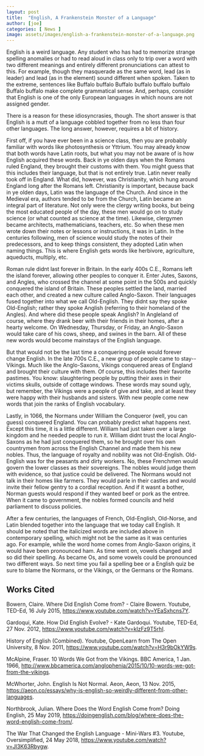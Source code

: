 ```yaml
---
layout: post
title:  "English, A Frankenstein Monster of a Language"
author: [joe]
categories: [ News ]
image: assets/images/english-a-frankenstein-monster-of-a-language.png
---
```


 

English is a weird language. Any student who has had to memorize strange spelling anomalies or had to read aloud in class only to trip over a word with two different meanings and entirely different pronunciations can attest to this. For example, though they masquerade as the same word, lead (as in leader) and lead (as in the element) sound different when spoken. Taken to the extreme, sentences like Buffalo buffalo Buffalo buffalo buffalo buffalo Buffalo buffalo make complete grammatical sense. And, perhaps, consider that English is one of the only European languages in which nouns are not assigned gender. 

 

There is a reason for these idiosyncrasies, though. The short answer is that English is a mutt of a language cobbled together from no less than four other languages. The long answer, however, requires a bit of history.

 

First off, if you have ever been in a science class, then you are probably familiar with words like photosynthesis or Yttrium. You may already know that both words have Latin roots, but what you may not be aware of is how English acquired these words. Back in ye olden days when the Romans ruled England, they brought their customs with them. You might guess that this includes their language, but that is not entirely true. Latin never really took off in England. What did, however, was Christianity, which hung around England long after the Romans left. Christianity is important, because back in ye olden days, Latin was the language of the Church. And since in the Medieval era, authors tended to be from the Church, Latin became an integral part of literature. Not only were the clergy writing books, but being the most educated people of the day, these men would go on to study science (or what counted as science at the time). Likewise, clergymen became architects, mathematicians, teachers, etc. So when these men wrote down their notes or lessons or instructions, it was in Latin. In the centuries following, men of science would study the notes of their predecessors, and to keep things consistent, they adopted Latin when naming things. This is where English gets words like herbivore, agriculture, aqueducts, multiply, etc.

 

Roman rule didnt last forever in Britain. In the early 400s C.E., Romans left the island forever, allowing other peoples to conquer it. Enter Jutes, Saxons, and Angles, who crossed the channel at some point in the 500s and quickly conquered the island of Britain. These peoples settled the land, married each other, and created a new culture called Anglo-Saxon. Their languages fused together into what we call Old-English. They didnt say they spoke Old-English; rather they spoke Anglish (referring to their homeland of the Angles). And where did these people speak Anglish? In Angleland of course, where they drank beer with their friends in their homes, after a hearty welcome. On Wednesday, Thursday, or Friday, an Anglo-Saxon would take care of his cows, sheep, and swines in the barn. All of these new words would become mainstays of the English language.

 

But that would not be the last time a conquering people would forever change English. In the late 700s C.E., a new group of people came to stay--Vikings. Much like the Anglo-Saxons, Vikings conquered areas of England and brought their culture with them. Of course, this includes their favorite pastimes. You know: slaughtering people by putting their axes in their victims skulls, outside of cottage windows. These words may sound ugly, but remember, the Vikings were a people of give and take, and at least they were happy with their husbands and sisters. With new people come new words that join the ranks of English vocabulary.

 

Lastly, in 1066, the Normans under William the Conqueror (well, you can guess) conquered England. You can probably predict what happens next. Except this time, it is a little different. William had just taken over a large kingdom and he needed people to run it. William didnt trust the local Anglo-Saxons as he had just conquered them, so he brought over his own countrymen from across the English Channel and made them his new nobles. Thus, the language of royalty and nobility was not Old-English. Old-English was for the peasants and dirty workers. No, these Frenchmen would govern the lower classes as their sovereigns. The nobles would judge them with evidence, so that justice could be delivered. The Normans would not talk in their homes like farmers. They would parle in their castles and would invite their fellow gentry to a cordial reception. And if it wasnt a bother, Norman guests would respond if they wanted beef or pork as the entree. When it came to government, the nobles formed councils and held parliament to discuss policies.

 

After a few centuries, the languages of French, Old-English, Old-Norse, and Latin blended together into the language that we today call English. It should be noted that the italicized words are included above in contemporary spelling, which might not be the same as it was centuries ago. For example, while the word home comes from Anglo-Saxon origins, it would have been pronounced ham. As time went on, vowels changed and so did their spelling. As became Os, and some vowels could be pronounced two different ways. So next time you fail a spelling bee or a English quiz be sure to blame the Normans, or the Vikings, or the Germans or the Romans.

 

## Works Cited 

Bowern, Claire. Where Did English Come from? - Claire Bowern. Youtube, TED-Ed, 16 July 2015, https://www.youtube.com/watch?v=YEaSxhcns7Y. 

 

Gardoqui, Kate. How Did English Evolve? - Kate Gardoqui. Youtube, TED-Ed, 27 Nov. 2012, https://www.youtube.com/watch?v=kIzFz9T5rhI. 

 

History of English (Combined). Youtube, OpenLearn from The Open University, 8 Nov. 2011, https://www.youtube.com/watch?v=H3r9bOkYW9s. 

 

McAlpine, Fraser. 10 Words We Got from the Vikings. BBC America, 1 Jan. 1966, http://www.bbcamerica.com/anglophenia/2015/10/10-words-we-got-from-the-vikings. 

 

McWhorter, John. English Is Not Normal. Aeon, Aeon, 13 Nov. 2015, https://aeon.co/essays/why-is-english-so-weirdly-different-from-other-languages. 

 

Northbrook, Julian. Where Does the Word English Come from? Doing English, 25 May 2019, https://doingenglish.com/blog/where-does-the-word-english-come-from/. 

 

The War That Changed the English Language - Mini-Wars #3. Youtube, Oversimplified, 24 May 2018, https://www.youtube.com/watch?v=Jl3K63Rbygw. 

 


